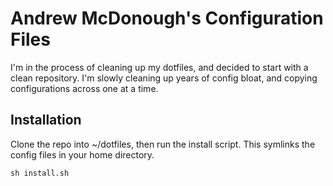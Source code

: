 # Andrew McDonough's Configuration Files

I'm in the process of cleaning up my dotfiles, and decided to start with a clean repository. I'm slowly cleaning up years of config bloat, and copying configurations across one at a time.

## Installation

Clone the repo into ~/dotfiles, then run the install script. This symlinks the config files in your home directory.

```
sh install.sh
```
